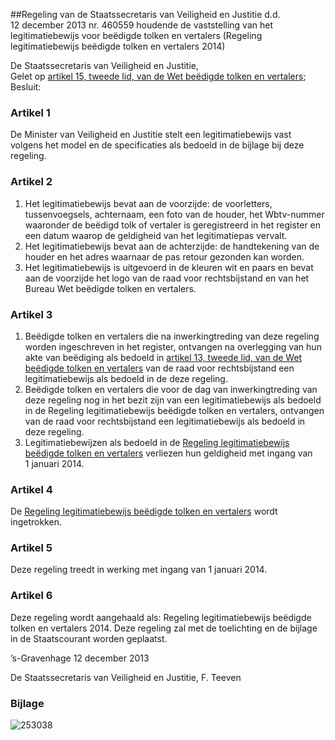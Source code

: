 <meta http-equiv='Content-Type' content='text/html; charset=utf-8' />

##Regeling van de Staatssecretaris van Veiligheid en Justitie d.d. 12 december 2013 nr. 460559 houdende de vaststelling van het legitimatiebewijs voor beëdigde tolken en vertalers (Regeling legitimatiebewijs beëdigde tolken en vertalers 2014)

De Staatssecretaris van Veiligheid en Justitie,  
Gelet op [artikel 15, tweede lid, van de Wet beëdigde tolken en vertalers](../../../../../../../../../wet/wet/beëdigde/tolken/en/vertalers/BWBR0022704/README.md);
Besluit:    

### Artikel  1  

De Minister van Veiligheid en Justitie stelt een legitimatiebewijs vast volgens het model en de specificaties als bedoeld in de bijlage bij deze regeling. 

### Artikel  2  

1.  Het legitimatiebewijs bevat aan de voorzijde: de voorletters, tussenvoegsels, achternaam, een foto van de houder, het Wbtv-nummer waaronder de beëdigd tolk of vertaler is geregistreerd in het register en een datum waarop de geldigheid van het legitimatiepas vervalt.   
2.  Het legitimatiebewijs bevat aan de achterzijde: de handtekening van de houder en het adres waarnaar de pas retour gezonden kan worden.   
3.  Het legitimatiebewijs is uitgevoerd in de kleuren wit en paars en bevat aan de voorzijde het logo van de raad voor rechtsbijstand en van het Bureau Wet beëdigde tolken en vertalers.  

### Artikel  3  

1.  Beëdigde tolken en vertalers die na inwerkingtreding van deze regeling worden ingeschreven in het register, ontvangen na overlegging van hun akte van beëdiging als bedoeld in [artikel 13, tweede lid, van de Wet beëdigde tolken en vertalers](../../../../../../../../../wet/wet/beëdigde/tolken/en/vertalers/BWBR0022704/README.md) van de raad voor rechtsbijstand een legitimatiebewijs als bedoeld in de deze regeling.   
2.  Beëdigde tolken en vertalers die voor de dag van inwerkingtreding van deze regeling nog in het bezit zijn van een legitimatiebewijs als bedoeld in de Regeling legitimatiebewijs beëdigde tolken en vertalers, ontvangen van de raad voor rechtsbijstand een legitimatiebewijs als bedoeld in deze regeling.   
3.  Legitimatiebewijzen als bedoeld in de [Regeling legitimatiebewijs beëdigde tolken en vertalers](../../../../../../../../../ministeriele-regeling/regeling/legitimatiebewijs/beëdigde/tolken/en/vertalers/BWBR0026775/README.md) verliezen hun geldigheid met ingang van 1 januari 2014.  

### Artikel  4  

De [Regeling legitimatiebewijs beëdigde tolken en vertalers](../../../../../../../../../ministeriele-regeling/regeling/legitimatiebewijs/beëdigde/tolken/en/vertalers/BWBR0026775/README.md) wordt ingetrokken. 

### Artikel  5  

Deze regeling treedt in werking met ingang van 1 januari 2014. 

### Artikel  6  

Deze regeling wordt aangehaald als: Regeling legitimatiebewijs beëdigde tolken en vertalers 2014. 
Deze regeling zal met de toelichting en de bijlage in de Staatscourant worden geplaatst.   

’s-Gravenhage 
12 december 2013   

De 
Staatssecretaris van Veiligheid en Justitie, 
F. Teeven    

### Bijlage   

![253038](http://wetten.overheid.nl/Illustration/253038)

